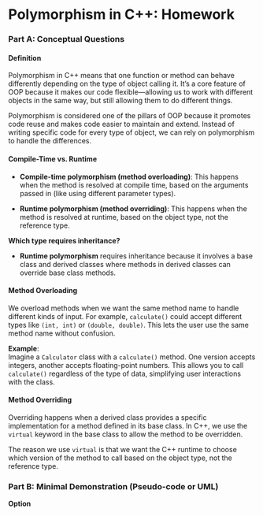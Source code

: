 
# **Polymorphism in C++: Homework**

### **Part A: Conceptual Questions**

#### **Definition**
Polymorphism in C++ means that one function or method can behave differently depending on the type of object calling it. It’s a core feature of OOP because it makes our code flexible—allowing us to work with different objects in the same way, but still allowing them to do different things.  

Polymorphism is considered one of the pillars of OOP because it promotes code reuse and makes code easier to maintain and extend. Instead of writing specific code for every type of object, we can rely on polymorphism to handle the differences.

#### **Compile-Time vs. Runtime**

- **Compile-time polymorphism (method overloading)**: This happens when the method is resolved at compile time, based on the arguments passed in (like using different parameter types).
  
- **Runtime polymorphism (method overriding)**: This happens when the method is resolved at runtime, based on the object type, not the reference type.

**Which type requires inheritance?**  
- **Runtime polymorphism** requires inheritance because it involves a base class and derived classes where methods in derived classes can override base class methods.

#### **Method Overloading**

We overload methods when we want the same method name to handle different kinds of input. For example, `calculate()` could accept different types like `(int, int)` or `(double, double)`. This lets the user use the same method name without confusion.

**Example**:  
Imagine a `Calculator` class with a `calculate()` method. One version accepts integers, another accepts floating-point numbers. This allows you to call `calculate()` regardless of the type of data, simplifying user interactions with the class.

#### **Method Overriding**

Overriding happens when a derived class provides a specific implementation for a method defined in its base class. In C++, we use the `virtual` keyword in the base class to allow the method to be overridden.

The reason we use `virtual` is that we want the C++ runtime to choose which version of the method to call based on the object type, not the reference type.

### **Part B: Minimal Demonstration (Pseudo-code or UML)**

**Option**
